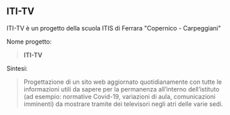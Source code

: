 ## ITI-TV

ITI-TV è un progetto della scuola ITIS di Ferrara "Copernico - Carpeggiani"

Nome progetto: 
> **ITI-TV**

Sintesi:
> Progettazione di un sito web aggiornato quotidianamente con tutte le
informazioni utili da sapere per la permanenza all’interno dell’istituto (ad esempio:
normative Covid-19, variazioni di aula, comunicazioni imminenti) da mostrare tramite dei
televisori negli atri delle varie sedi.
